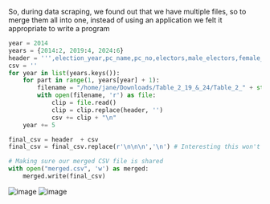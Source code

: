 So, during data scraping, we found out that we have multiple files, so to merge them all into one, instead of using an application we felt it appropriate to write a program

```python
year = 2014
years = {2014:2, 2019:4, 2024:6}
header = ''',election_year,pc_name,pc_no,electors,male_electors,female_electors,booths,votes_polled,male_voters,female_voters'''
csv = ''
for year in list(years.keys()):
    for part in range(1, years[year] + 1):
        filename = "/home/jane/Downloads/Table_2_19_&_24/Table_2_" + str(year) + "_part-" + str(part) + ".csv"
        with open(filename, 'r') as file:
            clip = file.read()
            clip = clip.replace(header, '')
            csv += clip + "\n"
    year += 5

final_csv = header  + csv
final_csv = final_csv.replace(r'\n\n\n','\n') # Interesting this won't work without \n

# Making sure our merged CSV file is shared
with open("merged.csv", 'w') as merged:
    merged.write(final_csv)
```

![image](https://github.com/user-attachments/assets/47020a3a-6b20-484a-bbe0-caa13014fa94)
![image](https://github.com/user-attachments/assets/95b52830-d53f-4d1a-95e2-86a94917c5c0)



